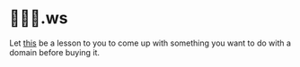# 💜🏳️‍⚧️.ws

Let [this](https://xn--c8h5289nqoa.ws) be a lesson to you to come up with something you want to do with a domain before buying it.
